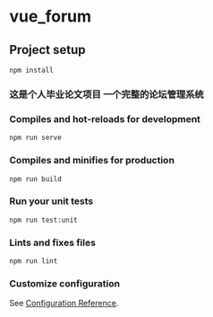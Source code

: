 # vue_forum

## Project setup
```
npm install
```
### 这是个人毕业论文项目 一个完整的论坛管理系统

### Compiles and hot-reloads for development
```
npm run serve
```

### Compiles and minifies for production
```
npm run build
```

### Run your unit tests
```
npm run test:unit
```

### Lints and fixes files
```
npm run lint
```

### Customize configuration
See [Configuration Reference](https://cli.vuejs.org/config/).
